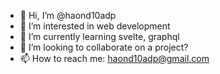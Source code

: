 - 👋 Hi, I’m @haond10adp
- 👀 I’m interested in web development
- 🌱 I’m currently learning svelte, graphql
- 💞️ I’m looking to collaborate on a project?
- 📫 How to reach me: haond10adp@gmail.com

<!---
haond10adp/haond10adp is a ✨ special ✨ repository because its `README.md` (this file) appears on your GitHub profile.
You can click the Preview link to take a look at your changes.
--->
